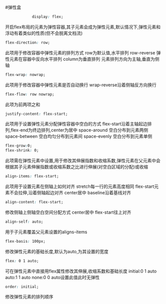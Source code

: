 #弹性盒
```css
            display: flex;
```
开启flex布局的元素为弹性容器,其子元素会成为弹性元素,默认情况下,弹性元素和浮动有着类似的性质(但不会脱离文档流)
```css
flex-direction: row;
```
此项用于修改容器中弹性元素的排列方式
row为默认值,水平排列
row-reverse 弹性元素在容器中反向水平排列
column为垂直排列
元素排列方向为主轴,垂直为侧轴  
```css
flex-wrap: nowrap;
```
此项用于修改容器中弹性元素是否自动换行
wrap-reverse沿着侧轴反方向换行
```css
flex-flow: row nowrap;
```
此项为前两项之和
```css
justify-content: flex-start;
```
此项用于设置弹性元素分配弹性容器中空白的方式
flex-start沿着主轴起边排列,flex-end为终边排列,center为居中
            space-around 空白分布到元素两侧
            space-between 空白均匀分布到元素间
            space-evenly 空白分布到元素单侧
```css
flex-grow:0;
flex-shrink: 0;
```
此项需在弹性元素中设置,用于修改其伸展指数和收缩系数,弹性元素在父元素中会根据其子元素伸展指数或收缩系数之比进行伸展(对空白区域的分配)或收缩
```css
align-items: flex-start;
```
此项用于设置元素在侧轴上如何对齐
stretch每一行的元素高度相同
flex-start元素不会拉伸,沿着侧轴起边对齐
center居中 
baseline沿着基线对齐
```css
align-content: flex-start;
```
修改侧轴上侧轴空白空间分配方式
center居中
flex-start往上对齐
```css
align-self: auto;
```
用于子元素覆盖父元素设置的aligns-items
```css
flex-basis: 100px;
```
修改弹性元素的基础长度,默认为auto,为其设置的宽度
```css
flex: 0 1 auto;
```
可在弹性元素中直接用flex属性修改其伸展,收缩系数和基础长度
initial:0 1 auto
auto:1 1 auto
none:0 0 auto设置此值此时无弹性
```css
order: initial;
```
修改弹性元素的排列顺序

        